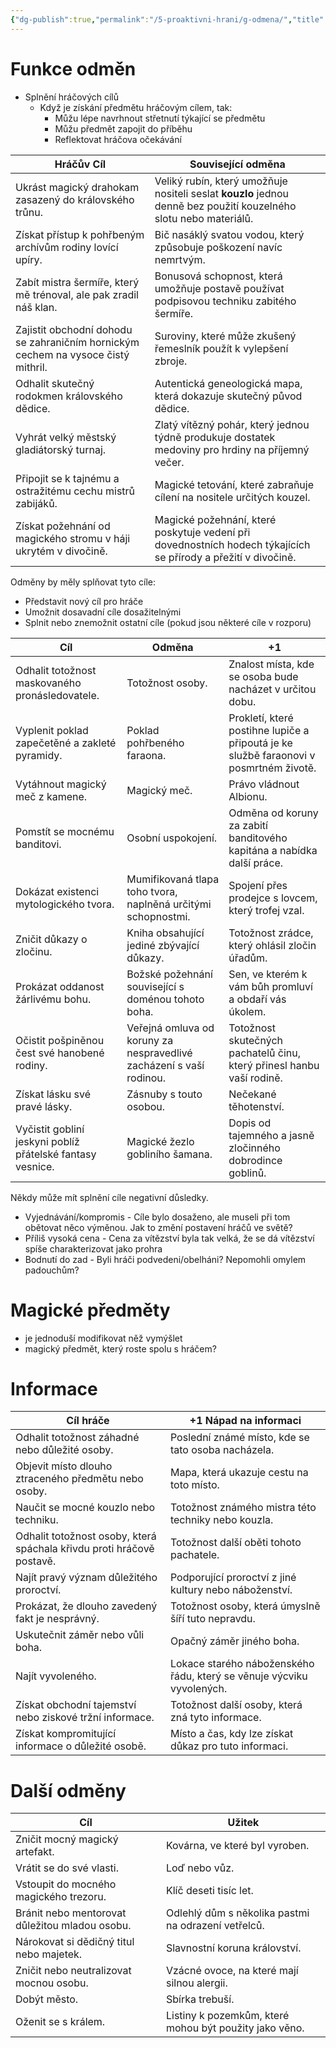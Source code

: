 ```yaml
---
{"dg-publish":true,"permalink":"/5-proaktivni-hrani/g-odmena/","title":"Odměny","noteIcon":""}
---
```


# Funkce odměn
- Splnění hráčových cílů
	- Když je získání předmětu hráčovým cílem, tak:
		- Můžu lépe navrhnout střetnutí týkající se předmětu
		- Můžu předmět zapojit do příběhu
		- Reflektovat hráčova očekávání

| **Hráčův Cíl**                                                                    | **Související odměna**                                                                                            |
| --------------------------------------------------------------------------------- | ----------------------------------------------------------------------------------------------------------------- |
| Ukrást magický drahokam zasazený do královského trůnu.                            | Veliký rubín, který umožňuje nositeli seslat **kouzlo** jednou denně bez použití kouzelného slotu nebo materiálů. |
| Získat přístup k pohřbeným archívům rodiny lovící upíry.                          | Bič nasáklý svatou vodou, který způsobuje poškození navíc nemrtvým.                                               |
| Zabít mistra šermíře, který mě trénoval, ale pak zradil náš klan.                 | Bonusová schopnost, která umožňuje postavě používat podpisovou techniku zabitého šermíře.                         |
| Zajistit obchodní dohodu se zahraničním hornickým cechem na vysoce čistý mithril. | Suroviny, které může zkušený řemeslník použít k vylepšení zbroje.                                                 |
| Odhalit skutečný rodokmen královského dědice.                                     | Autentická geneologická mapa, která dokazuje skutečný původ dědice.                                               |
| Vyhrát velký městský gladiátorský turnaj.                                         | Zlatý vítězný pohár, který jednou týdně produkuje dostatek medoviny pro hrdiny na příjemný večer.                 |
| Připojit se k tajnému a ostražitému cechu mistrů zabijáků.                        | Magické tetování, které zabraňuje cílení na nositele určitých kouzel.                                             |
| Získat požehnání od magického stromu v háji ukrytém v divočině.                   | Magické požehnání, které poskytuje vedení při dovednostních hodech týkajících se přírody a přežití v divočině.    |
Odměny by měly splňovat tyto cíle:
- Představit nový cíl pro hráče
- Umožnit dosavadní cíle dosažitelnými
- Splnit nebo znemožnit ostatní cíle (pokud jsou některé cíle v rozporu)

| **Cíl** | **Odměna** | **+1** |
| --- | --- | --- |
| Odhalit totožnost maskovaného pronásledovatele. | Totožnost osoby. | Znalost místa, kde se osoba bude nacházet v určitou dobu. |
| Vyplenit poklad zapečetěné a zakleté pyramidy. | Poklad pohřbeného faraona. | Prokletí, které postihne lupiče a připoutá je ke službě faraonovi v posmrtném životě. |
| Vytáhnout magický meč z kamene. | Magický meč. | Právo vládnout Albionu. |
| Pomstít se mocnému banditovi. | Osobní uspokojení. | Odměna od koruny za zabití banditového kapitána a nabídka další práce. |
| Dokázat existenci mytologického tvora. | Mumifikovaná tlapa toho tvora, naplněná určitými schopnostmi. | Spojení přes prodejce s lovcem, který trofej vzal. |
| Zničit důkazy o zločinu. | Kniha obsahující jediné zbývající důkazy. | Totožnost zrádce, který ohlásil zločin úřadům. |
| Prokázat oddanost žárlivému bohu. | Božské požehnání související s doménou tohoto boha. | Sen, ve kterém k vám bůh promluví a obdaří vás úkolem. |
| Očistit pošpiněnou čest své hanobené rodiny. | Veřejná omluva od koruny za nespravedlivé zacházení s vaší rodinou. | Totožnost skutečných pachatelů činu, který přinesl hanbu vaší rodině. |
| Získat lásku své pravé lásky. | Zásnuby s touto osobou. | Nečekané těhotenství. |
| Vyčistit gobliní jeskyni poblíž přátelské fantasy vesnice. | Magické žezlo gobliního šamana. | Dopis od tajemného a jasně zločinného dobrodince goblinů. |
Někdy může mít splnění cíle negativní důsledky.
- Vyjednávání/kompromis - Cíle bylo dosaženo, ale museli při tom obětovat něco výměnou. Jak to změní postavení hráčů ve světě?
- Příliš vysoká cena - Cena za vítězství byla tak velká, že se dá vítězství spíše charakterizovat jako prohra
- Bodnutí do zad - Byli hráči podvedeni/obelháni? Nepomohli omylem padouchům?
# Magické předměty
- je jednoduší modifikovat něž vymýšlet
- magický předmět, který roste spolu s hráčem?
# Informace

| **Cíl hráče**                                                         | **+1 Nápad na informaci**                                             |
| --------------------------------------------------------------------- | --------------------------------------------------------------------- |
| Odhalit totožnost záhadné nebo důležité osoby.                        | Poslední známé místo, kde se tato osoba nacházela.                    |
| Objevit místo dlouho ztraceného předmětu nebo osoby.                  | Mapa, která ukazuje cestu na toto místo.                              |
| Naučit se mocné kouzlo nebo techniku.                                 | Totožnost známého mistra této techniky nebo kouzla.                   |
| Odhalit totožnost osoby, která spáchala křivdu proti hráčově postavě. | Totožnost další oběti tohoto pachatele.                               |
| Najít pravý význam důležitého proroctví.                              | Podporující proroctví z jiné kultury nebo náboženství.                |
| Prokázat, že dlouho zavedený fakt je nesprávný.                       | Totožnost osoby, která úmyslně šíří tuto nepravdu.                    |
| Uskutečnit záměr nebo vůli boha.                                      | Opačný záměr jiného boha.                                             |
| Najít vyvoleného.                                                     | Lokace starého náboženského řádu, který se věnuje výcviku vyvolených. |
| Získat obchodní tajemství nebo ziskové tržní informace.               | Totožnost další osoby, která zná tyto informace.                      |
| Získat kompromitující informace o důležité osobě.                     | Místo a čas, kdy lze získat důkaz pro tuto informaci.                 |
# Další odměny

| **Cíl**                                        | **Užitek**                                             |
| ---------------------------------------------- | ------------------------------------------------------ |
| Zničit mocný magický artefakt.                 | Kovárna, ve které byl vyroben.                         |
| Vrátit se do své vlasti.                       | Loď nebo vůz.                                          |
| Vstoupit do mocného magického trezoru.         | Klíč deseti tisíc let.                                 |
| Bránit nebo mentorovat důležitou mladou osobu. | Odlehlý dům s několika pastmi na odrazení vetřelců.    |
| Nárokovat si dědičný titul nebo majetek.       | Slavnostní koruna království.                          |
| Zničit nebo neutralizovat mocnou osobu.        | Vzácné ovoce, na které mají silnou alergii.            |
| Dobýt město.                                   | Sbírka trebuší.                                        |
| Oženit se s králem.                            | Listiny k pozemkům, které mohou být použity jako věno. |
